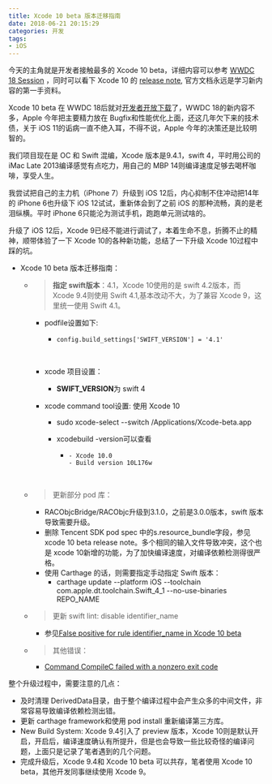 ```yaml
---
title: Xcode 10 beta 版本迁移指南
date: 2018-06-21 20:15:29
categories: 开发
tags: 
- iOS
---
```


今天的主角就是开发者接触最多的 Xcode 10 beta，详细内容可以参考 [WWDC 18 Session](https://developer.apple.com/videos/play/wwdc2018/408/) ，同时可以看下 Xcode 10 的 [release note](https://developerbetas.com/wp-content/uploads/2018/06/Xcode_10_Beta_Release_Notes.pdf), 官方文档永远是学习新内容的第一手资料。



Xcode 10 beta 在 WWDC 18后就对[开发者开放下载](https://developer.apple.com/xcode/)了，WWDC 18的新内容不多，Apple 今年把主要精力放在 Bugfix和性能优化上面，还这几年欠下来的技术债，关于 iOS 11的诟病一直不绝入耳，不得不说，Apple 今年的决策还是比较明智的。

<!-- more -->

我们项目现在是 OC 和 Swift 混编，Xcode 版本是9.4.1，swift 4，平时用公司的 iMac Late 2013编译感觉有点吃力，用自己的 MBP 14则编译速度足够去喝杯咖啡，享受人生。



我尝试把自己的主力机（iPhone 7）升级到 iOS 12后，内心抑制不住冲动把14年的 iPhone 6也升级下 iOS 12试试，重新体会到了之前 iOS 的那种流畅，真的是老泪纵横。平时 iPhone 6只能沦为测试手机，跑跑单元测试啥的。



升级了 iOS 12后，Xcode 9已经不能进行调试了，本着生命不息，折腾不止的精神，顺带体验了一下 Xcode 10的各种新功能，总结了一下升级 Xcode 10过程中踩的坑。



- Xcode 10 beta 版本迁移指南：

  - > **指定 swift版本**：4.1，Xcode 10使用的是 swift 4.2版本，而 Xcode 9.4则使用 Swift 4.1,基本改动不大，为了兼容 Xcode 9，这里统一使用 Swift 4.1。

    - podfile设置如下:

      - ```
        config.build_settings['SWIFT_VERSION'] = '4.1'
        ```

        ​

    - xcode 项目设置：

      - **SWIFT_VERSION**为 swift 4

    - xcode command tool设置: 使用 Xcode 10

      - sudo xcode-select --switch /Applications/Xcode-beta.app

      - xcodebuild -version可以查看

        - ```
          - Xcode 10.0
          - Build version 10L176w
          ```

          ​

  - > 更新部分 pod 库：

    - RACObjcBridge/RACObjc升级到3.1.0，之前是3.0.0版本，swift 版本导致需要升级。
    - 删除 Tencent SDK pod spec 中的s.resource_bundle字段，参见 xcode 10 beta release note。多个相同的输入文件导致冲突，这个也是 xcode 10新增的功能，为了加快编译速度，对编译依赖检测得很严格。
    - 使用 Carthage 的话，则需要指定手动指定 Swift 版本：
      - carthage update --platform iOS --toolchain com.apple.dt.toolchain.Swift_4_1 --no-use-binaries REPO_NAME

  - > 更新 swift lint: disable identifier_name

    - 参见[False positive for rule identifier_name in Xcode 10 beta](https://github.com/realm/SwiftLint/issues/2231)

  - > 其他错误：

    - [Command CompileC failed with a nonzero exit code](https://github.com/mapbox/mapbox-gl-native/issues/12084)

整个升级过程中，需要注意的几点：

- 及时清理 DerivedData目录，由于整个编译过程中会产生众多的中间文件，非常容易导致编译依赖检测出错。
- 更新 carthage framework和使用 pod install 重新编译第三方库。
- New Build System: Xcode 9.4引入了 preview 版本，Xcode 10则是默认开启，开启后，编译速度确认有所提升，但是也会导致一些比较奇怪的编译问题，上面只是记录了笔者遇到的几个问题。
- 完成升级后，Xcode 9.4和 Xcode 10 beta 可以共存，笔者使用 Xcode 10 beta，其他开发同事继续使用 Xcode 9。